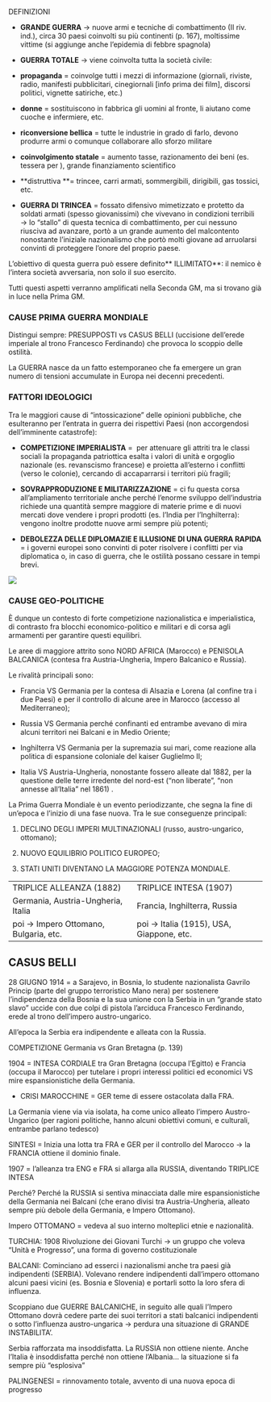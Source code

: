 DEFINIZIONI

- **GRANDE GUERRA** → nuove armi e tecniche di combattimento (II riv. ind.), circa 30 paesi coinvolti su più continenti (p. 167), moltissime vittime (si aggiunge anche l’epidemia di febbre spagnola)

- **GUERRA TOTALE** → viene coinvolta tutta la società civile:

- **propaganda** = coinvolge tutti i mezzi di informazione (giornali, riviste, radio, manifesti pubblicitari, cinegiornali [info prima dei film], discorsi politici, vignette satiriche, etc.)

- **donne** = sostituiscono in fabbrica gli uomini al fronte, li aiutano come cuoche e infermiere, etc.

- **riconversione bellica** = tutte le industrie in grado di farlo, devono produrre armi o comunque collaborare allo sforzo militare

- **coinvolgimento statale** = aumento tasse, razionamento dei beni (es. tessera per ), grande finanziamento scientifico 

- **distruttiva **= trincee, carri armati, sommergibili, dirigibili, gas tossici, etc.


- **GUERRA DI TRINCEA** = fossato difensivo mimetizzato e protetto da soldati armati (spesso giovanissimi) che vivevano in condizioni terribili → lo “stallo” di questa tecnica di combattimento, per cui nessuno riusciva ad avanzare, portò a un grande aumento del malcontento nonostante l’iniziale nazionalismo che portò molti giovane ad arruolarsi convinti di proteggere l’onore del proprio paese.

L’obiettivo di questa guerra può essere definito** ILLIMITATO**: il nemico è l’intera società avversaria, non solo il suo esercito.

Tutti questi aspetti verranno amplificati nella Seconda GM, ma si trovano già in luce nella Prima GM.


### CAUSE PRIMA GUERRA MONDIALE

Distingui sempre: PRESUPPOSTI vs CASUS BELLI (uccisione dell’erede imperiale al trono Francesco Ferdinando) che provoca lo scoppio delle ostilità.

La GUERRA nasce da un fatto estemporaneo che fa emergere un gran numero di tensioni accumulate in Europa nei decenni precedenti.

  

### FATTORI IDEOLOGICI 

Tra le maggiori cause di “intossicazione” delle opinioni pubbliche, che esulteranno per l’entrata in guerra dei rispettivi Paesi (non accorgendosi dell’imminente catastrofe):

- **COMPETIZIONE IMPERIALISTA** =  per attenuare gli attriti tra le classi sociali la propaganda patriottica esalta i valori di unità e orgoglio nazionale (es. revanscismo francese) e proietta all’esterno i conflitti (verso le colonie), cercando di accaparrarsi i territori più fragili;

- **SOVRAPPRODUZIONE E MILITARIZZAZIONE** = ci fu questa corsa all’ampliamento territoriale anche perché l’enorme sviluppo dell’industria richiede una quantità sempre maggiore di materie prime e di nuovi mercati dove vendere i propri prodotti (es. l’India per l’Inghilterra): vengono inoltre prodotte nuove armi sempre più potenti;

- **DEBOLEZZA DELLE DIPLOMAZIE E ILLUSIONE DI UNA GUERRA RAPIDA** = i governi europei sono convinti di poter risolvere i conflitti per via diplomatica o, in caso di guerra, che le ostilità possano cessare in tempi brevi.  


![](https://lh7-us.googleusercontent.com/CkppM6_jEdOW_u3fj06eIvCnhKuoWAMSZcrxTq4dkvyWJOxipkIYTluQOdbSt6RpyL6ryA-emsm_SO9ob97DOH8go560A-wrkdQizhP0FmQJgX2XbXhqtqrNY_WzVAMmDXFYFdTTwzfsw3BPrL6QdqY)

  

### CAUSE GEO-POLITICHE

È dunque un contesto di forte competizione nazionalistica e imperialistica, di contrasto fra blocchi economico-politico e militari e di corsa agli armamenti per garantire questi equilibri. 

Le aree di maggiore attrito sono NORD AFRICA (Marocco) e PENISOLA BALCANICA (contesa fra Austria-Ungheria, Impero Balcanico e Russia).

Le rivalità principali sono:

- Francia VS Germania per la contesa di Alsazia e Lorena (al confine tra i due Paesi) e per il controllo di alcune aree in Marocco (accesso al Mediterraneo);
    
- Russia VS Germania perché confinanti ed entrambe avevano di mira alcuni territori nei Balcani e in Medio Oriente;
    
- Inghilterra VS Germania per la supremazia sui mari, come reazione alla politica di espansione coloniale del kaiser Guglielmo II;
    
- Italia VS Austria-Ungheria, nonostante fossero alleate dal 1882, per la questione delle terre irredente del nord-est (“non liberate”, “non annesse all’Italia” nel 1861) .
    

  

La Prima Guerra Mondiale è un evento periodizzante, che segna la fine di un’epoca e l’inizio di una fase nuova. Tra le sue conseguenze principali:

1. DECLINO DEGLI IMPERI MULTINAZIONALI (russo, austro-ungarico, ottomano);
    
2. NUOVO EQUILIBRIO POLITICO EUROPEO;
    
3. STATI UNITI DIVENTANO LA MAGGIORE POTENZA MONDIALE.
    

  

|   |   |
|---|---|
|TRIPLICE ALLEANZA (1882)|TRIPLICE INTESA (1907)|
|Germania, Austria-Ungheria, Italia|Francia, Inghilterra, Russia|
|poi → Impero Ottomano, Bulgaria, etc.|poi → Italia (1915), USA, Giappone, etc.|

  
  

## CASUS BELLI

28 GIUGNO 1914 = a Sarajevo, in Bosnia, lo studente nazionalista Gavrilo Princip (parte del gruppo terroristico Mano nera) per sostenere l’indipendenza della Bosnia e la sua unione con la Serbia in un “grande stato slavo” uccide con due colpi di pistola l’arciduca Francesco Ferdinando, erede al trono dell’impero austro-ungarico. 

All’epoca la Serbia era indipendente e alleata con la Russia.

  
COMPETIZIONE Germania vs Gran Bretagna (p. 139)


1904 = INTESA CORDIALE tra Gran Bretagna (occupa l’Egitto) e Francia (occupa il Marocco) per tutelare i propri interessi politici ed economici VS mire espansionistiche della Germania.

- CRISI MAROCCHINE = GER teme di essere ostacolata dalla FRA.

La Germania viene via via isolata, ha come unico alleato l’impero Austro-Ungarico (per ragioni politiche, hanno alcuni obiettivi comuni, e culturali, entrambe parlano tedesco)

SINTESI = Inizia una lotta tra FRA e GER per il controllo del Marocco → la FRANCIA ottiene il dominio finale.
  
1907 = l’alleanza tra ENG e FRA si allarga alla RUSSIA, diventando TRIPLICE INTESA

Perché? Perché la RUSSIA si sentiva minacciata dalle mire espansionistiche della Germania nei Balcani (che erano divisi tra Austria-Ungheria, alleato sempre più debole della Germania, e Impero Ottomano).

Impero OTTOMANO = vedeva al suo interno molteplici etnie e nazionalità.

TURCHIA: 1908 Rivoluzione dei Giovani Turchi → un gruppo che voleva “Unità e Progresso”, una forma di governo costituzionale

BALCANI: Cominciano ad esserci i nazionalismi anche tra paesi già indipendenti (SERBIA). Volevano rendere indipendenti dall’impero ottomano alcuni paesi vicini (es. Bosnia e Slovenia) e portarli sotto la loro sfera di influenza.

Scoppiano due GUERRE BALCANICHE, in seguito alle quali l’Impero Ottomano dovrà cedere parte dei suoi territori a stati balcanici indipendenti o sotto l’influenza austro-ungarica → perdura una situazione di GRANDE INSTABILITA’.

Serbia rafforzata ma insoddisfatta. La RUSSIA non ottiene niente. Anche l’Italia è insoddisfatta perché non ottiene l’Albania… la situazione si fa sempre più “esplosiva”  

PALINGENESI = rinnovamento totale, avvento di una nuova epoca di progresso